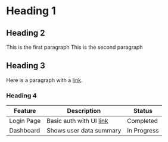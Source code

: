 # Heading 1
## Heading 2
This is the first paragraph
This is the second paragraph

## Heading 3
Here is a paragraph with a [link](https://example.com).

### Heading 4
| Feature | Description | Status |
|--------------|------------------------|------------|
| Login Page | Basic auth with UI [link](https://example.com)| Completed |
| Dashboard | Shows user data summary | In Progress |
